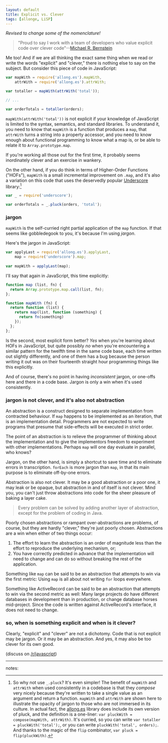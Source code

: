 ```yaml
---
layout: default
title: Explicit vs. Clever
tags: [allonge, LiSP]
---
```


*Revised to change some of the nomenclature!*

> "Proud to say I work with a team of developers who value explicit code over clever code"--[Michael R. Bernstein](https://twitter.com/mrb_bk/status/319127230905208832)

Me too! And if we are all thinking the exact same thing when we read or write the words "explicit" and "clever," there is nothing else to say on the subject. But consider this piece of code in JavaScript:

```javascript
var mapWith = require('allong.es').mapWith,
    attrWith = require('allong.es').attrWith;

var totaller = mapWith(attrWith('total'));

// ...

var orderTotals = totaller(orders);
```

`mapWith(attrWith('total'))` is not explicit if your knowledge of JavaScript is limited to the syntax, semantics, and standard libraries. To understand it, you need to know that `mapWith` is a function that produces a `map`, that `attrWith` turns a string into a property accessor, and you need to know enough about functional programming to know what a map is, or be able to relate it to `Array.prototype.map`.

If you're working all those out for the first time, it probably seems inordinately clever and an exercise in wankery.

On the other hand, if you do think in terms of Higher-Order Functions ("HOFs"), `mapWith` is a small incremental improvement on `.map`, and it's also a variation on this code that uses the deservedly popular [Underscore](http://underscorejs.org) library:[^pluck]

```javascript
var _ = require('underscore');

var orderTotals = _.pluck(orders, 'total');
```

[^pluck]: So why not use `_.pluck`? It's even simpler! The benefit of `mapWith` and `attrWith` when used consistently in a codebase is that they *compose* very nicely because they're written to take a single value as an argument and return a function. `mapWith` and `attrWith` are shown here to illustrate the opacity of jargon to those who are not immersed in its culture. In actual fact, the [allong.es](https://github.com/raganwald/allong.es) library does include its own version of pluck, and the definition is a one-liner: `var pluckWith = compose(mapWith, attrWith)`. It's curried, so you can write `var totaller = pluckWith('total');`, or you can write `pluckWith('total', orders);`. And thanks to the magic of the `flip` combinator, `var pluck = flip(pluckWith)`.

### jargon

 `mapWith` is the self-curried right partial application of the `map` function. If that seems like gobbledegook to you, it's because I'm using *jargon*.

Here's the jargon in JavaScript:

```javascript
var applyLast = require('allong.es').applyLast,
    map = require('underscore').map;
    
var mapWith = applyLast(map);
```

I'll say that again in JavaScript, this time explicitly:

```javascript
function map (list, fn) {
  return Array.prototype.map.call(list, fn);
};

function mapWith (fn) {
  return function (list) {
    return map(list, function (something) {
      return fn(something) 
    });
  };
};
```

Is the second, most explicit form better? *Yes* when you're learning about HOFs in JavaScript, but quite possibly *no* when you're encountering a similar pattern for the twelfth time in the same code base, each time written out slightly differently, and one of them has a bug because the person writing it out was on their fourteenth straight hour programming things like this explicitly.

And of course, there's no point in having *inconsistent* jargon, or one-offs here and there in a code base. Jargon is only a win when it's used consistently.

### jargon is not clever, and it's also not abstraction

An abstraction is a construct designed to separate implementation from contracted behaviour. If `map` happens to be implemented as an iteration, that is an implementation detail. Programmers are not expected to write programs that presume that side-effects will be executed in strict order.

The point of an abstraction is to relieve the programmer of thinking about the implementation and to give the implementors freedom to experiment with other implementations. Perhaps `map` will one day evaluate in parallel, who knows?

Jargon, on the other hand, is simply a shortcut to save time and to eliminate errors in transcription. `forEach` is more jargon than `map`, in that its main purpose is to eliminate off-by-one errors.

Abstraction is also not clever. It may be a good abstraction or a poor one, it may leak or be opaque, but abstraction in and of itself is not clever. Mind you, you can't just throw abstractions into code for the sheer pleasure of baking a layer cake.

> Every problem can be solved by adding another layer of abstraction, except for the problem of coding in Java.

Poorly chosen abstractions or rampant over-abstractions are problems, of course, but they are hardly "clever," they're just poorly chosen. Abstractions are a win when either of two things occur:

1. The effort to learn the abstraction is an order of magnitude less than the effort to reproduce the underlying mechanism, or;
2. You have correctly predicted in advance that the implementation will need to change and can do so without breaking the rest of the application.

Something like `map` can be said to be an abstraction that attempts to win via the first metric: Using `map` is all about not writing `for` loops everywhere.

Something like ActiveRecord can be said to be an abstraction that attempts to win via the second metric as well: Many large projects do have different databases in development than in production, or change database horses mid-project. Since the code is written against ActiveRecord's interface, it does not need to change.

### so, when is something explicit and when is it clever?

Clearly, "explicit" and "clever" are not a dichotomy. Code that is not explicit may be jargon. Or it may be an abstraction. And yes, it may also be too clever for its own good.

(discuss on [/r/javascript](http://www.reddit.com/r/javascript/comments/1bl24h/explicit_vs_clever/))

---

notes: